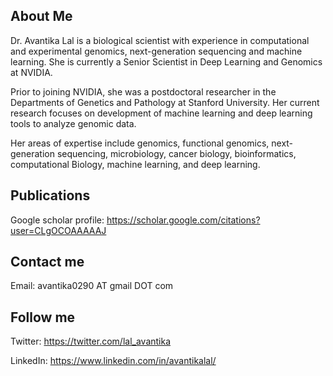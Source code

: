 ## About Me

Dr. Avantika Lal is a biological scientist with experience in computational and experimental genomics, next-generation sequencing and machine learning. She is currently a Senior Scientist in Deep Learning and Genomics at NVIDIA. 

Prior to joining NVIDIA, she was a postdoctoral researcher in the Departments of Genetics and Pathology at Stanford University. Her current research focuses on development of machine learning and deep learning tools to analyze genomic data.

Her areas of expertise include genomics, functional genomics, next-generation sequencing, microbiology, cancer biology, bioinformatics, computational Biology, machine learning, and deep learning.

## Publications

Google scholar profile: https://scholar.google.com/citations?user=CLgOCOAAAAAJ

## Contact me
Email: avantika0290 AT gmail DOT com

## Follow me
Twitter: https://twitter.com/lal_avantika

LinkedIn: https://www.linkedin.com/in/avantikalal/
